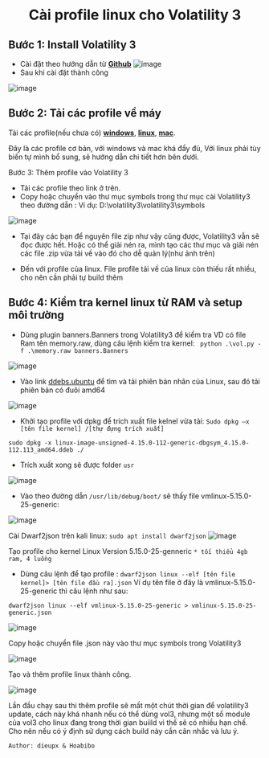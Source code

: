 <h1 align="center">
 
  <br>
  Cài profile linux cho Volatility 3
  <br>
</h1>


## Bước 1: Install Volatility 3

- Cài đặt theo hướng dẫn từ **[Github](https://github.com/volatilityfoundation/volatility3)**
 ![image](https://user-images.githubusercontent.com/42565778/207274968-5a7213bc-1d4e-4a59-8eb6-2c47f0243984.png)
- Sau khi cài đặt thành công

![image](https://user-images.githubusercontent.com/42565778/207276297-d590d310-cca6-420c-a12e-377100194fdd.png)


## Bước 2: Tải các profile về máy

Tải các profile(nếu chưa có) [**windows**](https://downloads.volatilityfoundation.org/volatility3/symbols/windows.zip), [**linux**](https://downloads.volatilityfoundation.org/volatility3/symbols/linux.zip), [**mac**](https://downloads.volatilityfoundation.org/volatility3/symbols/mac.zip). 

Đây là các profile cơ bản, với windows và mac khá đầy đủ, Với linux phải tùy biến tự mình bổ sung, sẽ hướng dẫn chi tiết hơn bên dưới.

Bước 3: Thêm profile vào Volatility 3
- Tải các profile theo link ở trên.
- Copy hoặc chuyển vào thư mục symbols trong thư mục cài Volatility3 theo đường dẫn :
Ví dụ:          D:\volatility3\volatility3\symbols    

 ![image](https://user-images.githubusercontent.com/42565778/207276895-f417354b-e26b-40b8-a5c1-70a5e3ecd6d9.png)
 
-	Tại đây các bạn để nguyên file zip như vậy cũng được, Volatility3 vẫn sẽ đọc được hết. Hoặc có thể giải nén ra, mình tạo các thư mục và giải nén các file .zip vừa tải về vào đó cho dễ quản lý(như ảnh trên)

-	Đến với profile của linux. File profile tải về của linux còn thiếu rất nhiều, cho nên cần phải tự build thêm


## Bước 4: Kiểm tra kernel linux từ RAM và setup môi trường

- Dùng plugin banners.Banners trong Volatility3 để kiểm tra VD có file Ram tên memory.raw, dùng câu lệnh kiểm tra kernel:
 ` python .\vol.py -f .\memory.raw banners.Banners`

 ![image](https://user-images.githubusercontent.com/42565778/207277997-ab81d6ac-a2b7-436e-8fda-018d8d7c38d9.png)
 

 - Vào link [ddebs.ubuntu](http://ddebs.ubuntu.com/ubuntu/pool/main/l/linux/) để tìm và tải phiên bản nhân của Linux, sau đó tải phiên bản có đuôi amd64

![image](https://user-images.githubusercontent.com/42565778/207280394-139b8ea8-e7d6-49a7-b1b1-0f0deb31c31f.png)

 
 - Khởi tạo profile với dpkg để trích xuất file kelnel vừa tải:  `Sudo dpkg –x [tên file kernel] /[thự đựng trích xuất]` 

`sudo dpkg -x linux-image-unsigned-4.15.0-112-generic-dbgsym_4.15.0-112.113_amd64.ddeb ./`

- Trích xuất xong sẽ được folder `usr`
 
 ![image](https://user-images.githubusercontent.com/42565778/207284885-a46cb628-a5e4-4509-a65d-bb58a431659c.png)

- Vào theo đường dẫn `/usr/lib/debug/boot/` sẽ thấy file vmlinux-5.15.0-25-generic:

![image](https://user-images.githubusercontent.com/42565778/207522125-46fe72ad-781a-4421-a3d4-ee71f81b4cd1.png)


Cài Dwarf2json trên kali linux: `sudo apt install dwarf2json`
![image](https://user-images.githubusercontent.com/42565778/207522239-6e04858a-f016-46e2-aa1e-fb6257653136.png)

Tạo profile cho kernel Linux Version 5.15.0-25-genneric `* tối thiểu 4gb ram, 4 luồng`
- Dùng câu lệnh để tạo profile : `dwarf2json linux --elf [tên file kernel]> [tên file đầu ra].json`
Ví dụ tên file ở đây là vmlinux-5.15.0-25-generic thì câu lệnh như sau: 

`dwarf2json linux --elf vmlinux-5.15.0-25-generic > vmlinux-5.15.0-25-generic.json`

![image](https://user-images.githubusercontent.com/42565778/207523742-9f7fe812-cf04-49fd-86d3-82771c682928.png)


Copy hoặc chuyển file .json này vào thư mục symbols trong Volatility3

 ![image](https://user-images.githubusercontent.com/42565778/207523863-14591dd4-5716-4266-8da9-8e7baaac8c5b.png)


Tạo và thêm profile linux thành công.

![image](https://user-images.githubusercontent.com/42565778/207524591-43f18ebf-dd32-4247-bb6a-379f2f114e02.png)
 

Lần đầu chạy sau thi thêm profile sẽ mất một chút thời gian để volatility3 update, cách này khá nhanh nếu có thể dùng vol3, nhưng một số module của vol3 cho linux đang trong thời gian buiild vì thế sẽ có nhiều hạn chế. Cho nên nếu có ý định sử dụng cách build này cần cân nhắc và lưu ý.
                                                                                 
`Author: dieupx & Hoabibo`
